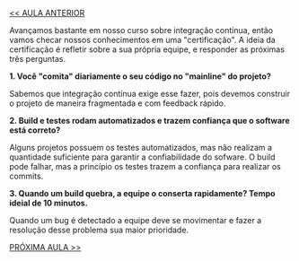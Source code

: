 [<< AULA ANTERIOR](https://github.com/pvreboucas/integracao-continua-ci/blob/aula-04/aulas/4-Build%20Quebrado.md)

Avançamos bastante em nosso curso sobre integração contínua, então vamos checar nossos conhecimentos em uma "certificação". A ideia da certificação é refletir sobre a sua própria equipe, e responder as próximas três perguntas.

**1. Você "comita" diariamente o seu código no "mainline" do projeto?**

Sabemos que integração contínua exige esse fazer, pois devemos construir o projeto de maneira fragmentada e com feedback rápido.

**2. Build e testes rodam automatizados e trazem confiança que o software está correto?**

Alguns projetos possuem os testes automatizados, mas não realizam a quantidade suficiente para garantir a confiabilidade do sofware. O build pode falhar, mas a princípio os testes trazem a confiança para realizar os commits.

**3. Quando um build quebra, a equipe o conserta rapidamente? Tempo ideial de 10 minutos.**

Quando um bug é detectado a equipe deve se movimentar e fazer a resolução desse problema sua maior prioridade.


[PRÓXIMA AULA >>](https://github.com/pvreboucas/integracao-continua-ci/blob/aula-05/aulas/2-O%20que%20%C3%A9%20Integra%C3%A7%C3%A3o%20Cont%C3%ADnua.md)
